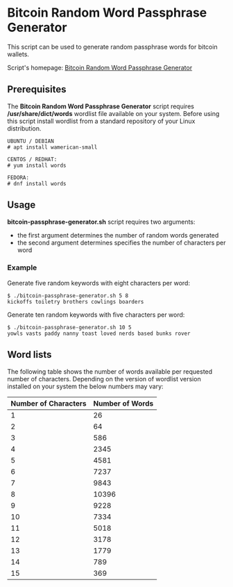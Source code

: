 # Bitcoin Random Word Passphrase Generator
This script can be used to generate random passphrase words for bitcoin wallets.

Script's homepage: [Bitcoin Random Word Passphrase Generator](https://linuxconfig.org/how-to-generate-random-word-passphrase-for-bitcoin-wallet-on-linux-system)


## Prerequisites
The **Bitcoin Random Word Passphrase Generator** script requires **/usr/share/dict/words** wordlist file available on your system. Before using this script install wordlist from a standard repository of your Linux distribution.
```
UBUNTU / DEBIAN
# apt install wamerican-small

CENTOS / REDHAT:
# yum install words

FEDORA:
# dnf install words
```

## Usage
**bitcoin-passphrase-generator.sh** script requires two arguments:
- the first argument determines the number of random words generated
- the second argument determines specifies the number of characters per word

### Example
Generate five random keywords with eight characters per word:
```
$ ./bitcoin-passphrase-generator.sh 5 8
kickoffs toiletry brothers cowlings boarders
```
Generate ten random keywords with five characters per word:
```
$ ./bitcoin-passphrase-generator.sh 10 5
yowls vasts paddy nanny toast loved nerds based bunks rover
```

## Word lists

The following table shows the number of words available per requested number of characters. Depending on the version of wordlist version installed on your system the below numbers may vary:

| Number of Characters | Number of Words |
| --- |---| 
| 1 | 26 |
| 2 | 64 |
| 3 | 586 |
| 4 | 2345 |
| 5 | 4581 |
| 6 | 7237 |
| 7 | 9843 |
| 8 | 10396 |
| 9 | 9228 |
| 10 | 7334 |
| 11 | 5018 |
| 12 | 3178 |
| 13 | 1779 |
| 14 | 789 |
| 15 | 369 |
